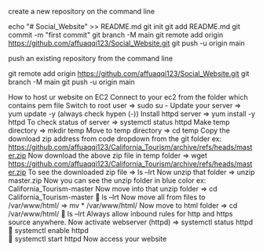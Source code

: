 create a new repository on the command line

echo "# Social_Website" >> README.md
git init
git add README.md
git commit -m "first commit"
git branch -M main
git remote add origin https://github.com/affuaqqi123/Social_Website.git
git push -u origin main

push an existing repository from the command line

git remote add origin https://github.com/affuaqqi123/Social_Website.git
git branch -M main
git push -u origin main



How to host ur website on EC2
Connect to your ec2 from the folder which contains pem file
Switch to root user => sudo su -
Update your server => yum update -y   (always check hypen (-))
Install httpd server => yum install -y httpd
To check status of server => systemctl status httpd
Make temp directory => mkdir temp
Move to temp directory => cd temp
Copy the download zip address from code dropdown from the git folder ex: https://github.com/affuaqqi123/California_Tourism/archive/refs/heads/master.zip 
Now download the above zip file in temp folder => wget https://github.com/affuaqqi123/California_Tourism/archive/refs/heads/master.zip
To see the downloaded zip file => ls –lrt
Now unzip that folder => unzip master.zip
Now you can see the unzip folder in blue color ex: California_Tourism-master
Now move into that unzip folder =>  cd California_Tourism-master
	ls –lrt
Now move all from files to /var/www/html/ => mv * /var/www/html/
Now move to html folder => cd /var/www/html/
	ls –lrt
Always allow inbound rules for http and https source anywhere.
Now activate webserver (httpd) => systemctl status httpd
	systemctl enable httpd	
	systemctl start httpd
Now access your website 
